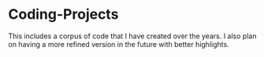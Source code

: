 # Coding-Projects
This includes a corpus of code that I have created over the years. I also plan on having a more refined version in the future with better highlights.
